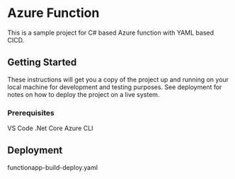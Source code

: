 # Azure Function

This is a sample project for C# based Azure function with YAML based CICD.

## Getting Started

These instructions will get you a copy of the project up and running on your local machine for development and testing purposes. See deployment for notes on how to deploy the project on a live system.

### Prerequisites

VS Code
.Net Core
Azure CLI

## Deployment

functionapp-build-deploy.yaml
